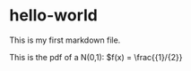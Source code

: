 # hello-world

This is my first markdown file.

This is the pdf of a N(0,1):
$f(x) = \frac{{1}/{2}}
